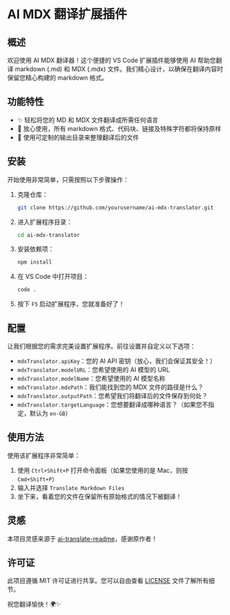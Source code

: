 # AI MDX 翻译扩展插件

## 概述

欢迎使用 AI MDX 翻译器！这个便捷的 VS Code 扩展插件能够使用 AI 帮助您翻译 markdown (.md) 和 MDX (.mdx) 文件。我们精心设计，以确保在翻译内容时保留您精心构建的 markdown 格式。

## 功能特性

- ✨ 轻松将您的 MD 和 MDX 文件翻译成所需任何语言
- 🎯 放心使用，所有 markdown 格式、代码块、链接及特殊字符都将保持原样
- 💾 使用可定制的输出目录来整理翻译后的文件

## 安装

开始使用非常简单，只需按照以下步骤操作：

1. 克隆仓库：
    ```sh
    git clone https://github.com/yourusername/ai-mdx-translator.git
    ```
2. 进入扩展程序目录：
    ```sh
    cd ai-mdx-translator
    ```
3. 安装依赖项：
    ```sh
    npm install
    ```
4. 在 VS Code 中打开项目：
    ```sh
    code .
    ```
5. 按下 `F5` 启动扩展程序，您就准备好了！

## 配置

让我们根据您的需求完美设置扩展程序。前往设置并自定义以下选项：

- `mdxTranslator.apiKey`：您的 AI API 密钥（放心，我们会保证其安全！）
- `mdxTranslator.modelURL`：您希望使用的 AI 模型的 URL
- `mdxTranslator.modelName`：您希望使用的 AI 模型名称
- `mdxTranslator.mdxPath`：我们能找到您的 MDX 文件的路径是什么？
- `mdxTranslator.outputPath`：您希望我们将翻译后的文件保存到何处？
- `mdxTranslator.targetLanguage`：您想要翻译成哪种语言？（如果您不指定，默认为 `en-GB`）

## 使用方法

使用该扩展程序非常简单：

1. 使用 `Ctrl+Shift+P` 打开命令面板（如果您使用的是 Mac，则按 `Cmd+Shift+P`）
2. 输入并选择 `Translate Markdown Files`
3. 坐下来，看着您的文件在保留所有原始格式的情况下被翻译！

## 灵感
本项目灵感来源于 [ai-translate-readme](https://github.com/wukaipeng-dev/ai-translate-readme)，感谢原作者！

## 许可证

此项目遵循 MIT 许可证进行共享。您可以自由查看 [LICENSE](LICENSE) 文件了解所有细节。

祝您翻译愉快！🌍✨